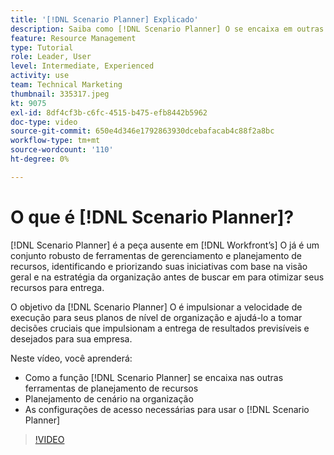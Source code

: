 ```yaml
---
title: '[!DNL Scenario Planner] Explicado'
description: Saiba como [!DNL Scenario Planner] O se encaixa em outras ferramentas de planejamento de recursos. Em seguida, saiba como configurar [!DNL Scenario Planner].
feature: Resource Management
type: Tutorial
role: Leader, User
level: Intermediate, Experienced
activity: use
team: Technical Marketing
thumbnail: 335317.jpeg
kt: 9075
exl-id: 8df4cf3b-c6fc-4515-b475-efb8442b5962
doc-type: video
source-git-commit: 650e4d346e1792863930dcebafacab4c88f2a8bc
workflow-type: tm+mt
source-wordcount: '110'
ht-degree: 0%

---
```


# O que é [!DNL Scenario Planner]?

[!DNL Scenario Planner] é a peça ausente em [!DNL Workfront’s] O já é um conjunto robusto de ferramentas de gerenciamento e planejamento de recursos, identificando e priorizando suas iniciativas com base na visão geral e na estratégia da organização antes de buscar em para otimizar seus recursos para entrega.

O objetivo da [!DNL Scenario Planner] O é impulsionar a velocidade de execução para seus planos de nível de organização e ajudá-lo a tomar decisões cruciais que impulsionam a entrega de resultados previsíveis e desejados para sua empresa.

Neste vídeo, você aprenderá:

* Como a função [!DNL Scenario Planner] se encaixa nas outras ferramentas de planejamento de recursos
* Planejamento de cenário na organização
* As configurações de acesso necessárias para usar o [!DNL Scenario Planner]

>[!VIDEO](https://video.tv.adobe.com/v/335317/?quality=12&learn=on)
